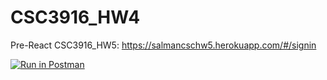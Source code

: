 # CSC3916_HW4
Pre-React  CSC3916_HW5: https://salmancschw5.herokuapp.com/#/signin


[![Run in Postman](https://run.pstmn.io/button.svg)](https://app.getpostman.com/run-collection/a664c0990669d8f2812d?action=collection%2Fimport#?env%5BHW3%5D=W3sia2V5IjoidG9rZW4iLCJ2YWx1ZSI6IiIsImVuYWJsZWQiOnRydWUsInR5cGUiOiJkZWZhdWx0Iiwic2Vzc2lvblZhbHVlIjoiIiwic2Vzc2lvbkluZGV4IjowfV0=)
